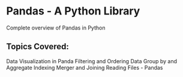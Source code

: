 # Pandas - A Python Library
Complete overview of Pandas in Python

## Topics Covered:

Data Visualization in Panda
Filtering and Ordering Data
Group by and Aggregate
Indexing
Merger and Joining
Reading Files - Pandas

